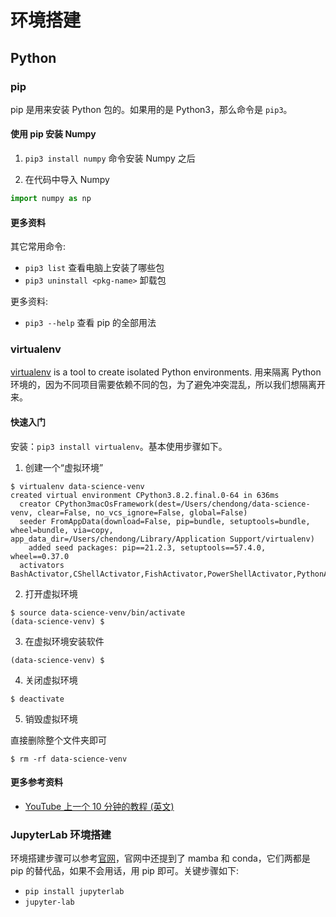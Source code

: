 # 环境搭建
## Python
### pip
pip 是用来安装 Python 包的。如果用的是 Python3，那么命令是 `pip3`。

#### 使用 pip 安装 Numpy

1. `pip3 install numpy` 命令安装 Numpy 之后

2. 在代码中导入 Numpy

```python
import numpy as np
```

#### 更多资料

其它常用命令:
- `pip3 list` 查看电脑上安装了哪些包
- `pip3 uninstall <pkg-name>` 卸载包

更多资料:
- `pip3 --help` 查看 pip 的全部用法

### virtualenv
[virtualenv](https://virtualenv.pypa.io/en/latest/) is a tool to create isolated Python environments. 用来隔离 Python 环境的，因为不同项目需要依赖不同的包，为了避免冲突混乱，所以我们想隔离开来。

#### 快速入门
安装：`pip3 install virtualenv`。基本使用步骤如下。

1) 创建一个“虚拟环境”

```
$ virtualenv data-science-venv
created virtual environment CPython3.8.2.final.0-64 in 636ms
  creator CPython3macOsFramework(dest=/Users/chendong/data-science-venv, clear=False, no_vcs_ignore=False, global=False)
  seeder FromAppData(download=False, pip=bundle, setuptools=bundle, wheel=bundle, via=copy, app_data_dir=/Users/chendong/Library/Application Support/virtualenv)
    added seed packages: pip==21.2.3, setuptools==57.4.0, wheel==0.37.0
  activators BashActivator,CShellActivator,FishActivator,PowerShellActivator,PythonActivator
```

2) 打开虚拟环境

```
$ source data-science-venv/bin/activate
(data-science-venv) $
```

3) 在虚拟环境安装软件

```
(data-science-venv) $ 
```

4) 关闭虚拟环境

```
$ deactivate
```

5) 销毁虚拟环境

直接删除整个文件夹即可

```
$ rm -rf data-science-venv
```

#### 更多参考资料

- [YouTube 上一个 10 分钟的教程 (英文)](https://www.youtube.com/watch?v=N5vscPTWKOk)

### JupyterLab 环境搭建
环境搭建步骤可以参考[官网](https://jupyter.org/install.html)，官网中还提到了 mamba 和 conda，它们两都是 pip 的替代品，如果不会用话，用 pip 即可。关键步骤如下:
- `pip install jupyterlab`
- `jupyter-lab`
